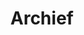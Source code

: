 ---
layout: archive
title: Archief
lang: nl
ref: archives
description: Een overzicht van alle posts die gemaakt zijn. Gesorteerd op datum
---